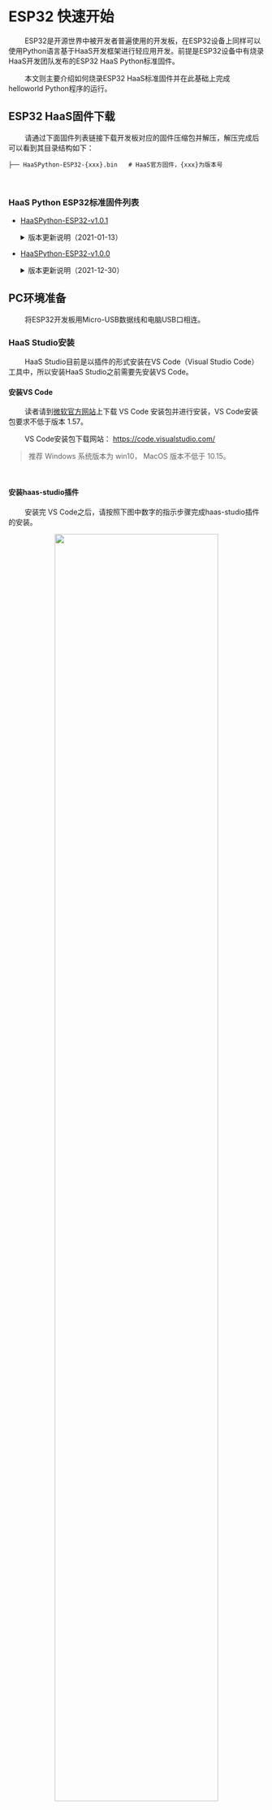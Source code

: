 # ESP32 快速开始
&emsp;&emsp;
ESP32是开源世界中被开发者普遍使用的开发板，在ESP32设备上同样可以使用Python语言基于HaaS开发框架进行轻应用开发。前提是ESP32设备中有烧录HaaS开发团队发布的ESP32 HaaS Python标准固件。

&emsp;&emsp;
本文则主要介绍如何烧录ESP32 HaaS标准固件并在此基础上完成helloworld Python程序的运行。

## ESP32 HaaS固件下载

&emsp;&emsp;
请通过下面固件列表链接下载开发板对应的固件压缩包并解压，解压完成后可以看到其目录结构如下：
```
├── HaaSPython-ESP32-{xxx}.bin   # HaaS官方固件，{xxx}为版本号
```
&emsp;&emsp;
### HaaS Python ESP32标准固件列表
* [HaaSPython-ESP32-v1.0.1](https://hli.aliyuncs.com/o/config/HaaS_Python/HaaSPython-ESP32-v1.0.1.zip)
  <details>
  <summary>版本更新说明（2021-01-13）</summary>

  * 动态生成QSTR功能
  * UART增加on/any函数
  * aliyunIoT修复内存泄漏及postProp返回值问题
  * 修复部分BUG

* [HaaSPython-ESP32-v1.0.0](https://hli.aliyuncs.com/o/config/HaaS_Python/HaaSPython-ESP32-v1.0.0.zip)

  <details>
  <summary>版本更新说明（2021-12-30）</summary>

  * 新增ESP32开发板NodeMCU-32支持
  * 新增HaaS小程序，方便快速体验数据上云功能
  * 升级HaaS Studio - 精简IDE开发流程，支持固件一键烧写
  * 兼容MicroPython v1.17
  * 支持快速连接阿里云物联网云平台（aliyunIoT），支持设备模式和网关模式
  * 扩展Driver、KV、http、BLE配网、OTA和Modbus等功能
  * 优化ESP32 IDF内存分配机制
  </details>

## PC环境准备
&emsp;&emsp;
将ESP32开发板用Micro-USB数据线和电脑USB口相连。

### HaaS Studio安装
&emsp;&emsp;
HaaS Studio目前是以插件的形式安装在VS Code（Visual Studio Code）工具中，所以安装HaaS Studio之前需要先安装VS Code。

#### 安装VS Code

&emsp;&emsp;
读者请到[微软官方网站](https://code.visualstudio.com/)上下载 VS Code 安装包并进行安装，VS Code安装包要求不低于版本 1.57。

&emsp;&emsp;
VS Code安装包下载网站： https://code.visualstudio.com/

> 推荐 Windows 系统版本为 win10， MacOS 版本不低于 10.15。
<br>

#### 安装haas-studio插件

&emsp;&emsp;
安装完 VS Code之后，请按照下图中数字的指示步骤完成haas-studio插件的安装。

<div align="center">
<img src=https://hli.aliyuncs.com/haas-static/haasapi/Python/docs/zh-CN/images/1_安装haas_studio_插件.png width=80%/>
</div>

&emsp;&emsp;
插件安装完成后，则 VS Code 左下角的状态栏会显示"快速开始"的图标，如下图所示。

<div align="center">
<img src=https://hli.aliyuncs.com/haas-static/haasapi/Python/docs/zh-CN/images/1_HaaS_Studio_新建工程按钮.png width=80%/>
</div>

&emsp;&emsp;
如果你已经打开了某个Python工程，则会在VS Code底部的状态栏显示如下一排按钮，这些按钮的功能如下图所示：

<div align="center">
<img src=https://hli.aliyuncs.com/haas-static/haasapi/Python/docs/zh-CN/images/1_HaaS_Studio_Python工程按钮.png width=40%/>
</div>

### ESP32串口名称确认
#### Windows系统

&emsp;&emsp;
如果您的电脑是Windows系统，请通过控制面板下的设备管理器，查询当前电脑下ESP32插入后新增的端口。下图中显示ESP32连接后新增的串口为“COM7”。
> 注意：每台PC的串口可能都不一样，如果有多个串口，可以断开PC和ESP32之间的连线，然后将PC和ESP32相连，找到新增的那个串口。

<div align="center">
<img src=https://hli.aliyuncs.com/haas-static/haasapi/Python/docs/zh-CN/images/1_HaaS_EDU_K1_WINDOWS_COM.png width=70%/>
</div>

&emsp;&emsp;
如果电脑在连接ESP32之前和之后，没有新增串口，则需要安装ESP32的串口驱动。ESP32串口芯片有两种，请根据自己的ESP32型号选择合适的驱动（如果您不知道自己的ESP32型号，两个驱动都安装上即可）：
* [CH340串口驱动下载页](http://www.wch.cn/downloads/CH341SER_ZIP.html)
* [CP2102驱动下载](https://www.silabs.com/documents/public/software/CP210x_Universal_Windows_Driver.zip)
<br>

#### MAC系统

&emsp;&emsp;
如果您的电脑是MAC系统，系统会自带ESP32 UART驱动程序，无需单独安装。可以在命令行中通过如下命令查看ESP32接到电脑之前和之后串口列表的差异确认ESP32串口名称。

```
# 接入ESP32之前
(base) ➜  ~ ls /dev/tty.usb*
zsh: no matches found: /dev/tty.usb*

# 接入ESP32之后
(base) ➜  ~ ls /dev/tty.usb*
/dev/tty.usbserial-1410
```

&emsp;&emsp;
其中接入ESP32之后新出现的"/dev/tty.usbserial-1410"即为ESP32所对应的串口。
> 注意：每台PC的串口可能都不一样，上面只是笔者电脑上面的串口信息。
<br>

### 固件烧录过程
&emsp;&emsp;
烧录此固件需使用HaaS-Studio集成开发环境。

1. 点击“快速开始”按钮后选择“烧录工具”按钮。如下图所示。
<div align="center">
<img src=https://hli.aliyuncs.com/haas-static/haasapi/Python/docs/zh-CN/images/1_HaaS_Studio_固件烧录.png width=75%/>
</div>
2. 选择好ESP32对应的“串口名字”和固件所在路径（上面“ESP32 HaaS固件下载”步骤中解压出来的名为HaaSPython-ESP32-{xxx}.bin的文件）之后点击“开始烧录”按钮，HaaS Studio便会将此固件烧录到开发板中，如下图所示。

> 下图中是笔者电脑中的串口好和固件名称，请读者按照根据串口和固件实际路径进行选择。

> 如果“串口名字”下拉框中没有正确的串口号，可以拔插ESP32的USB口后，点击“刷新”按钮刷新串口列表。

<div align="center">
<img src=https://hli.aliyuncs.com/haas-static/haasapi/Python/docs/zh-CN/images/1_HaaS_Studio_固件烧录_开始烧录.png width=85%/>
</div>

&emsp;&emsp;
烧录过程中命令行窗口会输出如下日志，烧录完成，终端日志中会提示"Hash of data verified."。

```
Serial port /dev/tty.usbserial-1410
Connecting.......
Detecting chip type... Unsupported detection protocol, switching and trying again...
Connecting....
Detecting chip type... ESP32
Chip is ESP32-D0WD (revision 1)
Features: WiFi, BT, Dual Core, 240MHz, VRef calibration in efuse, Coding Scheme None
Crystal is 40MHz
MAC: 8c:ce:4e:9a:67:ec
Uploading stub...
Running stub...
Stub running...
Changing baud rate to 460800
Changed.
Erasing flash (this may take a while)...
Chip erase completed successfully in 13.0s
Hard resetting via RTS pin...

...
Changing baud rate to 460800
Changed.
Configuring flash size...
Flash will be erased from 0x00001000 to 0x001e3fff...
Compressed 1977072 bytes to 1172201...
Wrote 1977072 bytes (1172201 compressed) at 0x00001000 in 31.0 seconds (effective 511.0 kbit/s)...
Hash of data verified.

Leaving...
Hard resetting via RTS pin...
```

&emsp;&emsp;
经过上面的步骤HaaS Python ESP32固件就烧录到ESP32开发板中去了。

### 固件版本确认
&emsp;&emsp;
固件烧录完成后，如何确认固件真的有更新到硬件中呢？可以通过如下的方法确认：

&emsp;&emsp;
通过串口工具打开ESP32开发板（注意波特率选择115200），此时敲击回车会出现“>>>”符号，">>>"代表已经进入到Python的REPL模式中。在REPL模式中输入“import uos; uos.version_info()”指令回车执行，HaaS Python则会将版本号信息输出到串口中。如下图所示，其版本信息遵循“HaaSPython-ESP32-\<version>-\<buildtime>”的格式，其中：
* \<version\>：代表HaaS Python版本号。
* \<buildtime\>：代表固件编译时间。
> MACOS建议使用picocom串口工具；Windows系统推荐使用Putty串口工具。

<div align="center">
<img src=https://hli.aliyuncs.com/haas-static/haasapi/Python/docs/zh-CN/images/HaaSPython_版本号确认.png width=80%/>
</div>

## ESP32 helloworld例程

### 创建helloworld工程
&emsp;&emsp;
请遵循如下的步骤完成helloworld Python工程的创建。

&emsp;&emsp;
如下图所示，点击HaaS Studio的"快速开始"按键会弹出HaaS Studio的欢迎页面，请选择“创建项目”，如下图所示：

<div align="center">
<img src=https://hli.aliyuncs.com/haas-static/haasapi/Python/docs/zh-CN/images/1_HaaS_Studio_创建项目向导.png width=60%/>
</div>

&emsp;&emsp;
根据创建工程向导，开发者输入/选择相关的信息即可。下面以在ESP32上面创建hellworld示例程序为例演示工程进行，步骤如下:
> 注意事项： 文件夹不要有中文，空格及其他异常字符。

1. 输入项目名称
2. 选择工作区所在路径
3. 选择硬件类型
4. 选择编程语言
5. 选择解决方案模板
<div align="center">
<img src=https://hli.aliyuncs.com/haas-static/haasapi/Python/docs/zh-CN/images/1_HaaS_Studio_Python创建工程_项目名称.png width=40%/>
</div>

&emsp;&emsp;
然后点击“立即创建”按钮，在随后的步骤中确认输入的信息无误，点击“确认”，等待工程创建完成后，VS Code会自动打开新创建的工程。就可以在左侧的文件浏览页面中看到刚刚创建的helloworld工程。

<div align="center">
<img src=https://hli.aliyuncs.com/haas-static/haasapi/Python/docs/zh-CN/images/1_HaaS_Studio_Python_helloworld_代码.png width=80%/>
</div>


### 推送脚本到设备

&emsp;&emsp;
&emsp;&emsp;
点击HaaS-Studio的“部署运行”按钮（<img src=https://hli.aliyuncs.com/haas-static/haasapi/Python/docs/zh-CN/images/1_HaaS_Studio_部署运行.png width=5%/>），HaaS-Studio会将脚本推送到开发板上。

&emsp;&emsp;
脚本推送完成后，VS Code的命令行窗口会有如下提示：
```
upload success
```

&emsp;&emsp;
如果`推送不成功`请点击下面"推送失败的解决方案"按钮查看解决方法。
<details>
<summary>推送失败的解决方案</summary>
&emsp;&emsp;
一般情况下，推送失败是因为电脑上外接了多个USB转串口的设备导致的。此时，VS Code的命令行中会列出系统的串口列表，需要您在命令行中敲入ESP32串口名称（前面“ESP32串口名称确认”步骤中有说明）对应的序号之后敲回车。如下图所示：

<div align="center">
<img src=https://hli.aliyuncs.com/haas-static/haasapi/Python/docs/zh-CN/images/1_HaaS_Studio_选择串口序号.png width=150%/>
</div>

&emsp;&emsp;
如果选择了串口仍然推送失败，请联系HaaS小二解决推送问题。

</details>

<br>
&emsp;&emsp;
推送此脚本到ESP32之后，HaaS-Studio同时会自动打开串口工具，并自动执行main.py脚本，此时可以在看到设备周期性的打印如下日志。

```
...
helloworld
helloworld
helloworld
...
```

### 例程Python脚本说明

&emsp;&emsp;
helloworld工程中的main.py脚本内容如下，各行代码的功能请参考下面代码的注释。

```python
#!/usr/bin/env python
# -*- encoding: utf-8 -*-

import utime   # 延时函数在utime库中

if __name__ == '__main__':
    while True:             # 无限循环
        print("helloworld")  # 打印"helloworld"字串到串口中
        utime.sleep(1)      # 打印完之后休眠1秒
```

&emsp;&emsp;
helloworld例程运行起来就说明HaaS Python开发环境安装好了。接下来是对公测案例的说明。

&emsp;&emsp;
快速入门完成之后，建议您进入我们的[趣味案例专区](https://haas.iot.aliyun.com/solution)，快速体验更多有意思的案例。

&emsp;&emsp;
如果您想了解如何从浅到深完成一个完整的物联网应用的开发，建议您进入我们的[学习中心](https://haas.iot.aliyun.com/learning)进行学习。

&emsp;&emsp;
如果您想了解HaaS开发框架目前有哪些外设驱动可用，建议您进入我们的[硬件积木](https://haas.iot.aliyun.com/solution/hardware)查看目前支持的硬件积列表。

&emsp;&emsp;
如果您想看HaaS Python都提供哪些库和API，请点击左侧导航栏查看。
<br>